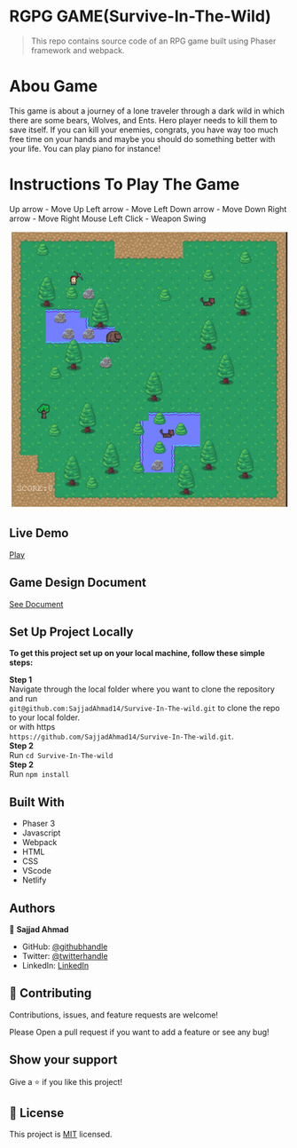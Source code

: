 # RGPG GAME(Survive-In-The-Wild)

> This repo contains source code of an RPG game built using Phaser framework and webpack.
 
 # Abou Game

This game is about a journey of a lone traveler through a dark wild in which there are some bears, Wolves, and Ents. Hero player needs to kill them to save itself. If you can kill your enemies, congrats, you have way too much free time on your hands and maybe you should do something better with your life. You can play piano for instance!

# Instructions To Play The Game

Up arrow - Move Up
Left arrow - Move Left
Down arrow - Move Down
Right arrow - Move Right
Mouse Left Click - Weapon Swing

![screenshot](./src/assets/images/game-screenshot.png)

## Live Demo

<a href = 'https://lone-survivor.netlify.app/' target = 'blank'>Play</a>

## Game Design Document

<a href = 'https://docs.google.com/document/d/1KZHVj4_OjycNqJfWZkpzbE7I8Oo4hbOoQ3nWSM3w1o8/edit?usp=sharing' target = 'blank'>See Document</a>

## Set Up Project Locally

**To get this project set up on your local machine, follow these simple steps:**

**Step 1**<br>
Navigate through the local folder where you want to clone the repository and run<br>
`git@github.com:SajjadAhmad14/Survive-In-The-wild.git` to clone the repo to your local folder.<br>
or with https<br>
`https://github.com/SajjadAhmad14/Survive-In-The-wild.git`.<br>
**Step 2**<br>
Run `cd Survive-In-The-wild`<br>
**Step 2**<br>
Run `npm install`<br>

## Built With

- Phaser 3
- Javascript
- Webpack
- HTML
- CSS
- VScode
- Netlify

## Authors

👤 **Sajjad Ahmad**

- GitHub: [@githubhandle](https://github.com/SajjadAhmad14)
- Twitter: [@twitterhandle](https://twitter.com/Sajjad_Ahmad14)
- LinkedIn: [LinkedIn](https://www.linkedin.com/in/sajjadahmad14)

## 🤝 Contributing

Contributions, issues, and feature requests are welcome!

Please Open a pull request if you want to add a feature or see any bug!

## Show your support

Give a ⭐️ if you like this project!

## 📝 License

This project is [MIT](lic.url) licensed.
